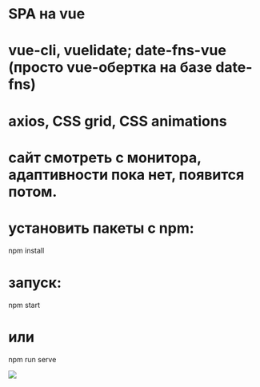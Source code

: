 # SPA на vue


# vue-cli, vuelidate; date-fns-vue (просто vue-обертка на базе date-fns)
# axios, CSS grid, CSS animations
# сайт смотреть с монитора, адаптивности пока нет, появится потом. 


# установить пакеты с npm: 
npm install

# запуск:
npm start
# или
npm run serve

<img src ="https://i.ibb.co/pZcLh8p/arch.png" >